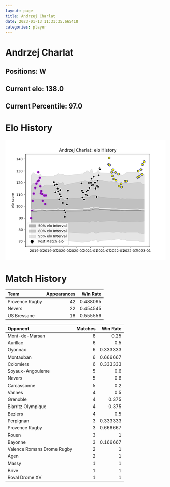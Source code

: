 ```yaml
---  
layout: page  
title: Andrzej Charlat  
date: 2023-01-13 11:31:35.665418  
categories: player  
---
```

# Andrzej Charlat

## Positions: W

## Current elo: 138.0

## Current Percentile: 97.0

# Elo History


![elo history](history_AndrzejCharlat.png)
# Match History


| Team           |   Appearances |   Win Rate |
|:---------------|--------------:|-----------:|
| Provence Rugby |            42 |   0.488095 |
| Nevers         |            22 |   0.454545 |
| US Bressane    |            18 |   0.555556 |

| Opponent                   |   Matches |   Win Rate |
|:---------------------------|----------:|-----------:|
| Mont-de-Marsan             |         8 |   0.25     |
| Aurillac                   |         6 |   0.5      |
| Oyonnax                    |         6 |   0.333333 |
| Montauban                  |         6 |   0.666667 |
| Colomiers                  |         6 |   0.333333 |
| Soyaux-Angouleme           |         5 |   0.6      |
| Nevers                     |         5 |   0.6      |
| Carcassonne                |         5 |   0.2      |
| Vannes                     |         4 |   0.5      |
| Grenoble                   |         4 |   0.375    |
| Biarritz Olympique         |         4 |   0.375    |
| Beziers                    |         4 |   0.5      |
| Perpignan                  |         3 |   0.333333 |
| Provence Rugby             |         3 |   0.666667 |
| Rouen                      |         3 |   1        |
| Bayonne                    |         3 |   0.166667 |
| Valence Romans Drome Rugby |         2 |   1        |
| Agen                       |         2 |   1        |
| Massy                      |         1 |   1        |
| Brive                      |         1 |   1        |
| Roval Drome XV             |         1 |   1        |
